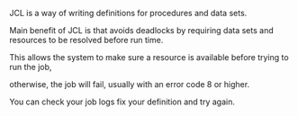 JCL is a way of writing
definitions
for procedures and data sets.

Main benefit of JCL is that
avoids deadlocks
by requiring data sets and
resources to be resolved
before run time.

This allows the system to make
sure a resource is available before
trying to run the job,

otherwise,
the job will fail, usually with
an error code 8 or higher.

You can check your
job logs
fix your definition
and try again.
